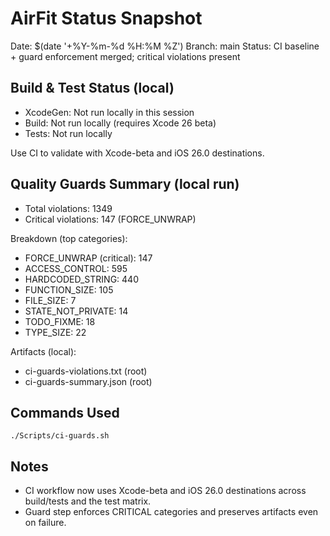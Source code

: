# AirFit Status Snapshot

Date: $(date '+%Y-%m-%d %H:%M %Z')
Branch: main
Status: CI baseline + guard enforcement merged; critical violations present

## Build & Test Status (local)
- XcodeGen: Not run locally in this session
- Build: Not run locally (requires Xcode 26 beta)
- Tests: Not run locally

Use CI to validate with Xcode-beta and iOS 26.0 destinations.

## Quality Guards Summary (local run)
- Total violations: 1349
- Critical violations: 147 (FORCE_UNWRAP)

Breakdown (top categories):
- FORCE_UNWRAP (critical): 147
- ACCESS_CONTROL: 595
- HARDCODED_STRING: 440
- FUNCTION_SIZE: 105
- FILE_SIZE: 7
- STATE_NOT_PRIVATE: 14
- TODO_FIXME: 18
- TYPE_SIZE: 22

Artifacts (local):
- ci-guards-violations.txt (root)
- ci-guards-summary.json (root)

## Commands Used
```
./Scripts/ci-guards.sh
```

## Notes
- CI workflow now uses Xcode-beta and iOS 26.0 destinations across build/tests and the test matrix.
- Guard step enforces CRITICAL categories and preserves artifacts even on failure.

